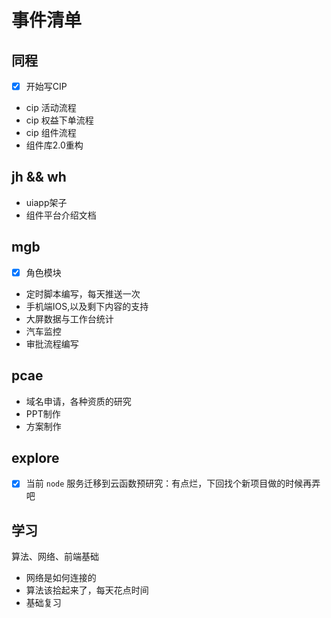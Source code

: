 # 事件清单

## 同程

- [x] 开始写CIP
- cip 活动流程
- cip 权益下单流程
- cip 组件流程
- 组件库2.0重构

## jh && wh

- uiapp架子
- 组件平台介绍文档

## mgb

- [x] 角色模块
- 定时脚本编写，每天推送一次
- 手机端IOS,以及剩下内容的支持
- 大屏数据与工作台统计
- 汽车监控
- 审批流程编写

## pcae

- 域名申请，各种资质的研究
- PPT制作
- 方案制作

## explore

- [x] 当前 `node` 服务迁移到云函数预研究：有点烂，下回找个新项目做的时候再弄吧

## 学习

算法、网络、前端基础

- 网络是如何连接的
- 算法该拾起来了，每天花点时间
- 基础复习
